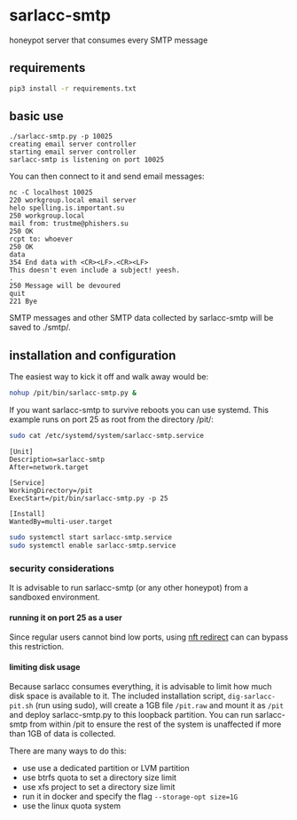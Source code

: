 # sarlacc-smtp
honeypot server that consumes every SMTP message

## requirements
```bash
pip3 install -r requirements.txt
```

## basic use
```
./sarlacc-smtp.py -p 10025
creating email server controller
starting email server controller
sarlacc-smtp is listening on port 10025
```
You can then connect to it and send email messages:
```
nc -C localhost 10025
220 workgroup.local email server
helo spelling.is.important.su
250 workgroup.local
mail from: trustme@phishers.su
250 OK
rcpt to: whoever
250 OK
data
354 End data with <CR><LF>.<CR><LF>
This doesn't even include a subject! yeesh.
.
250 Message will be devoured
quit
221 Bye
```
SMTP messages and other SMTP data collected by sarlacc-smtp will be saved to ./smtp/.

## installation and configuration
The easiest way to kick it off and walk away would be:
```bash
nohup /pit/bin/sarlacc-smtp.py &
```
If you want sarlacc-smtp to survive reboots you can use systemd. This example runs on port 25 as root from the directory /pit/:
```bash
sudo cat /etc/systemd/system/sarlacc-smtp.service
```
```
[Unit]
Description=sarlacc-smtp
After=network.target

[Service]
WorkingDirectory=/pit
ExecStart=/pit/bin/sarlacc-smtp.py -p 25

[Install]
WantedBy=multi-user.target
```
```bash
sudo systemctl start sarlacc-smtp.service
sudo systemctl enable sarlacc-smtp.service
```
### security considerations
It is advisable to run sarlacc-smtp (or any other honeypot) from a sandboxed environment.
#### running it on port 25 as a user
Since regular users cannot bind low ports, using [nft redirect](https://wiki.nftables.org/wiki-nftables/index.php/Performing_Network_Address_Translation_\(NAT\)) can can bypass this restriction.
#### limiting disk usage
Because sarlacc consumes everything, it is advisable to limit how much disk space is available to it. The included installation script, ```dig-sarlacc-pit.sh``` (run using sudo), will create a 1GB file ```/pit.raw``` and mount it as ```/pit``` and deploy sarlacc-smtp.py to this loopback partition. You can run sarlacc-smtp from within /pit to ensure the rest of the system is unaffected if more than 1GB of data is collected.

There are many ways to do this:
- use use a dedicated partition or LVM partition
- use btrfs quota to set a directory size limit
- use xfs project to set a directory size limit
- run it in docker and specify the flag ```--storage-opt size=1G```
- use the linux quota system